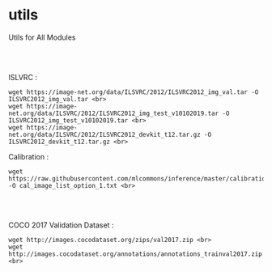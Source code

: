 # utils
Utils for All Modules

<br>
<br>

ISLVRC : <br>
```
wget https://image-net.org/data/ILSVRC/2012/ILSVRC2012_img_val.tar -O ILSVRC2012_img_val.tar <br>
wget https://image-net.org/data/ILSVRC/2012/ILSVRC2012_img_test_v10102019.tar -O ILSVRC2012_img_test_v10102019.tar <br>
wget https://image-net.org/data/ILSVRC/2012/ILSVRC2012_devkit_t12.tar.gz -O ILSVRC2012_devkit_t12.tar.gz <br>
```
Calibration : <br>
```
wget https://raw.githubusercontent.com/mlcommons/inference/master/calibration/ImageNet/cal_image_list_option_1.txt -O cal_image_list_option_1.txt <br> 
```
<br>
<br>

COCO 2017 Validation Dataset : 
```
wget http://images.cocodataset.org/zips/val2017.zip <br>
wget http://images.cocodataset.org/annotations/annotations_trainval2017.zip <br>
```
